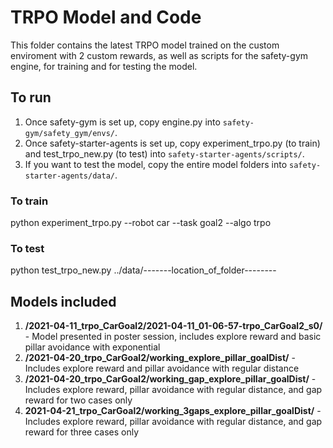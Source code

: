 # TRPO Model and Code
This folder contains the latest TRPO model trained on the custom enviroment with 2 custom rewards, as well as scripts for the safety-gym engine, for training and for testing the model.

## To run
1) Once safety-gym is set up, copy engine.py into `safety-gym/safety_gym/envs/`.
2) Once safety-starter-agents is set up, copy experiment_trpo.py (to train) and test_trpo_new.py (to test) into `safety-starter-agents/scripts/`.
3) If you want to test the model, copy the entire model folders into `safety-starter-agents/data/`.

### To train
python experiment_trpo.py --robot car --task goal2 --algo trpo

### To test
python test_trpo_new.py ../data/-------location_of_folder--------

## Models included
1) **/2021-04-11_trpo_CarGoal2/2021-04-11_01-06-57-trpo_CarGoal2_s0/** - Model presented in poster session, includes explore reward and basic pillar avoidance with exponential
2) **/2021-04-20_trpo_CarGoal2/working_explore_pillar_goalDist/** - Includes explore reward and pillar avoidance with regular distance
3) **/2021-04-20_trpo_CarGoal2/working_gap_explore_pillar_goalDist/** - Includes explore reward, pillar avoidance with regular distance, and gap reward for two cases only
4) **2021-04-21_trpo_CarGoal2/working_3gaps_explore_pillar_goalDist/** - Includes explore reward, pillar avoidance with regular distance, and gap reward for three cases only

